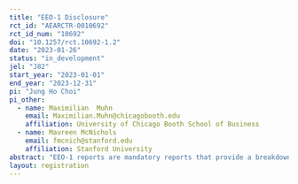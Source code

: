 ```yaml
---
title: "EEO-1 Disclosure"
rct_id: "AEARCTR-0010692"
rct_id_num: "10692"
doi: "10.1257/rct.10692-1.2"
date: "2023-01-26"
status: "in_development"
jel: "J82"
start_year: "2023-01-01"
end_year: "2023-12-31"
pi: "Jung Ho Choi"
pi_other:
  - name: Maximilian  Muhn
    email: Maximilian.Muhn@chicagobooth.edu
    affiliation: University of Chicago Booth School of Business
  - name: Maureen McNichols
    email: fmcnich@stanford.edu
    affiliation: Stanford University
abstract: "EEO-1 reports are mandatory reports that provide a breakdown of the workforce of the firm by race and gender. These reports are filed privately with the U.S. Equal Employment Opportunity Commission (EEOC) and kept confidential. Only aggregate statistics have been disclosed by EEOC to inform the public of the status of equal employment across industries, regions, occupations, and positions. In recent years, however, more and more firms chose to voluntarily disclose their firm-level reports to the public. In order to understand the motivation for the public disclosure, we want to examine why some firms disclosure EEO1s and others don’t with a randomized control trial with an email intervention. "
layout: registration
---
```


